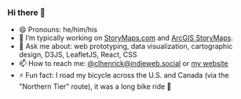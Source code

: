 ### Hi there 👋

- 😄 Pronouns: he/him/his
- 🔭 I’m typically working on [StoryMaps.com](https://storymaps.com) and [ArcGIS StoryMaps](https://storymaps.arcgis.com).
- 💬 Ask me about: web prototyping, data visualization, cartographic design, D3JS, LeafletJS, React, CSS
- 📫 How to reach me: [@clhenrick@indieweb.social](https://indieweb.social/@clhenrick) or [my website](https://clhenrick.io/contact/)
- ⚡ Fun fact: I road my bicycle across the U.S. and Canada (via the "Northern Tier" route), it was a long bike ride 🚴
